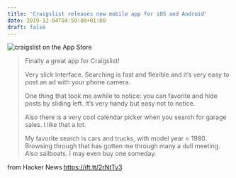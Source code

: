 ```yaml
---
title: 'Craigslist releases new mobile app for iOS and Android'
date: 2019-12-04T04:50:00+01:00
draft: false
---
```


![](https://is5-ssl.mzstatic.com/image/thumb/Purple123/v4/01/69/db/0169db5f-2df1-026d-36f8-829de540b8b7/AppIcon-0-1x_U007emarketing-0-0-85-220-0-5.png/1200x630wa.png "‎craigslist on the App Store")  

> Finally a great app for Craigslist!  
>   
> Very slick interface. Searching is fast and flexible and it’s very easy to post an ad with your phone camera.  
>   
> One thing that took me awhile to notice: you can favorite and hide posts by sliding left. It’s very handy but easy not to notice.  
>   
> Also there is a very cool calendar picker when you search for garage sales. I like that a lot.  
>   
> My favorite search is cars and trucks, with model year < 1980. Browsing through that has gotten me through many a dull meeting. Also sailboats. I may even buy one someday.

  
  
from Hacker News https://ift.tt/2rNtTv3